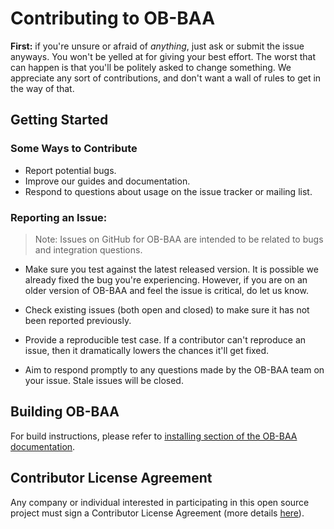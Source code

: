 # Contributing to OB-BAA

**First:** if you're unsure or afraid of _anything_, just ask or submit the issue anyways. You won't be yelled at for giving your best effort.  The worst that can happen is that you'll be politely asked to change something. We appreciate any sort of contributions, and don't want a wall of rules to get in the way of that.

## Getting Started
### Some Ways to Contribute
* Report potential bugs.
* Improve our guides and documentation.
* Respond to questions about usage on the issue tracker or mailing list.

### Reporting an Issue:
>Note: Issues on GitHub for OB-BAA are intended to be related to bugs and integration questions. 

* Make sure you test against the latest released version. It is possible we already fixed the bug you're experiencing. However, if you are on an older version of OB-BAA and feel the issue is critical, do let us know.

* Check existing issues (both open and closed) to make sure it has not been reported previously.

* Provide a reproducible test case. If a contributor can't reproduce an issue, then it dramatically lowers the chances it'll get fixed.

* Aim to respond promptly to any questions made by the OB-BAA team on your issue. Stale issues will be closed.

## Building OB-BAA

For build instructions, please refer to [installing section of the OB-BAA documentation](https://obbaa.broadband-forum.org/installing).

## Contributor License Agreement

Any company or individual interested in participating in this open source project must sign a Contributor License Agreement (more details [here](https://wiki.broadband-forum.org/download/attachments/37193235/OB-BAA%20CLA%2013Dec2017.pdf?version=1&modificationDate=1516308789992&api=v2)).